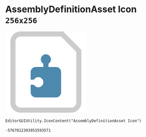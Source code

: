 # AssemblyDefinitionAsset Icon `256x256`
<img src="/img/AssemblyDefinitionAsset%20Icon.png" width=256 height=256>

``` CSharp
EditorGUIUtility.IconContent("AssemblyDefinitionAsset Icon")
```
```
-5767812303953593571
```
